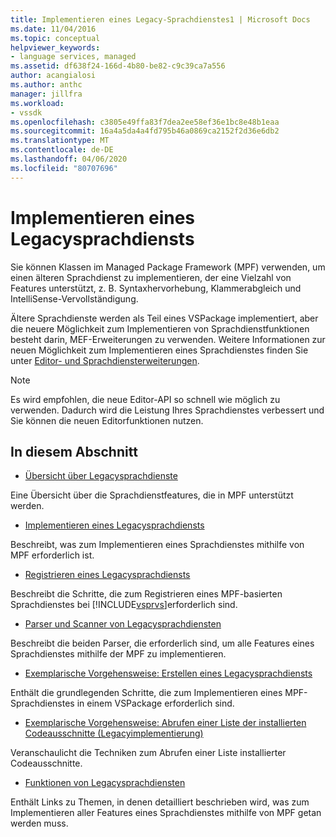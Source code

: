 ```yaml
---
title: Implementieren eines Legacy-Sprachdienstes1 | Microsoft Docs
ms.date: 11/04/2016
ms.topic: conceptual
helpviewer_keywords:
- language services, managed
ms.assetid: df638f24-166d-4b80-be82-c9c39ca7a556
author: acangialosi
ms.author: anthc
manager: jillfra
ms.workload:
- vssdk
ms.openlocfilehash: c3805e49ffa83f7dea2ee58ef36e1bc8e48b1eaa
ms.sourcegitcommit: 16a4a5da4a4fd795b46a0869ca2152f2d36e6db2
ms.translationtype: MT
ms.contentlocale: de-DE
ms.lasthandoff: 04/06/2020
ms.locfileid: "80707696"
---
```

# <a name="implementing-a-legacy-language-service"></a>Implementieren eines Legacysprachdiensts
Sie können Klassen im Managed Package Framework (MPF) verwenden, um einen älteren Sprachdienst zu implementieren, der eine Vielzahl von Features unterstützt, z. B. Syntaxhervorhebung, Klammerabgleich und IntelliSense-Vervollständigung.

 Ältere Sprachdienste werden als Teil eines VSPackage implementiert, aber die neuere Möglichkeit zum Implementieren von Sprachdienstfunktionen besteht darin, MEF-Erweiterungen zu verwenden. Weitere Informationen zur neuen Möglichkeit zum Implementieren eines Sprachdienstes finden Sie unter [Editor- und Sprachdiensterweiterungen](../../extensibility/editor-and-language-service-extensions.md).

> [!NOTE]
> Es wird empfohlen, die neue Editor-API so schnell wie möglich zu verwenden. Dadurch wird die Leistung Ihres Sprachdienstes verbessert und Sie können die neuen Editorfunktionen nutzen.

## <a name="in-this-section"></a>In diesem Abschnitt
- [Übersicht über Legacysprachdienste](../../extensibility/internals/legacy-language-service-overview.md)

 Eine Übersicht über die Sprachdienstfeatures, die in MPF unterstützt werden.

- [Implementieren eines Legacysprachdiensts](../../extensibility/internals/implementing-a-legacy-language-service2.md)

 Beschreibt, was zum Implementieren eines Sprachdienstes mithilfe von MPF erforderlich ist.

- [Registrieren eines Legacysprachdiensts](../../extensibility/internals/registering-a-legacy-language-service1.md)

 Beschreibt die Schritte, die zum Registrieren eines MPF-basierten Sprachdienstes bei [!INCLUDE[vsprvs](../../code-quality/includes/vsprvs_md.md)]erforderlich sind.

- [Parser und Scanner von Legacysprachdiensten](../../extensibility/internals/legacy-language-service-parser-and-scanner.md)

 Beschreibt die beiden Parser, die erforderlich sind, um alle Features eines Sprachdienstes mithilfe der MPF zu implementieren.

- [Exemplarische Vorgehensweise: Erstellen eines Legacysprachdiensts](../../extensibility/internals/walkthrough-creating-a-legacy-language-service.md)

 Enthält die grundlegenden Schritte, die zum Implementieren eines MPF-Sprachdienstes in einem VSPackage erforderlich sind.

- [Exemplarische Vorgehensweise: Abrufen einer Liste der installierten Codeausschnitte (Legacyimplementierung)](../../extensibility/internals/walkthrough-getting-a-list-of-installed-code-snippets-legacy-implementation.md)

 Veranschaulicht die Techniken zum Abrufen einer Liste installierter Codeausschnitte.

- [Funktionen von Legacysprachdiensten](../../extensibility/internals/legacy-language-service-features1.md)

 Enthält Links zu Themen, in denen detailliert beschrieben wird, was zum Implementieren aller Features eines Sprachdienstes mithilfe von MPF getan werden muss.
